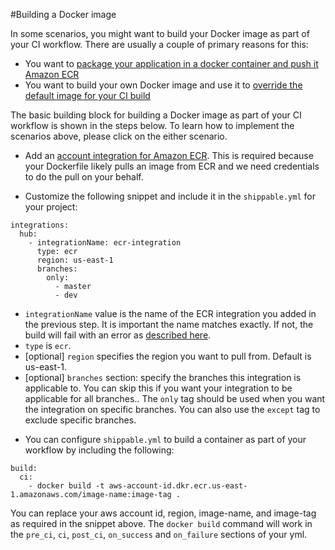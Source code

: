 
#Building a Docker image

In some scenarios, you might want to build your Docker image as part of your CI workflow. There are usually a couple of primary reasons for this:

* You want to [package your application in a docker container and push it Amazon ECR](/tutorials/ci/hub-amazon-ecr-push-docker-image/)
* You want to build your own Docker image and use it to [override the default image for your CI build](/tutorials/ci/hub-amazon-ecr-custom-ci-image/)

The basic building block for building a Docker image as part of your CI workflow is shown in the steps below. To learn how to implement the scenarios above, please click on the either scenario.

* Add an [account integration for Amazon ECR](/integrations/imageRegistries/ecr/). This is required because your Dockerfile likely pulls an image from ECR and we need credentials to do the pull on your behalf.

* Customize the following snippet and include it in the `shippable.yml` for your project:

```
integrations:
  hub:
    - integrationName: ecr-integration
      type: ecr
      region: us-east-1
      branches:
        only:
          - master
          - dev
```
- `integrationName` value is the name of the ECR integration you added in the previous step. It is important the name matches exactly. If not, the build will fail with an error as [described here](/ci/troubleshoot/#integration-name-specified-in-yml-does-not-match).
- `type` is `ecr`.
- [optional] `region` specifies the region you want to pull from. Default is us-east-1.
- [optional] `branches` section: specify the branches this integration is applicable to. You can skip this if you want your integration to be applicable for all branches.. The `only` tag should be used when you want the integration on specific branches. You can also use the `except` tag to exclude specific branches.

* You can configure `shippable.yml` to build a container as part of your workflow by including the following:

```
build:
  ci:
    - docker build -t aws-account-id.dkr.ecr.us-east-1.amazonaws.com/image-name:image-tag .
```
You can replace your aws account id, region, image-name, and image-tag as required in the snippet above. The `docker build` command will work in the `pre_ci`, `ci`, `post_ci`, `on_success` and `on_failure` sections of your yml.
